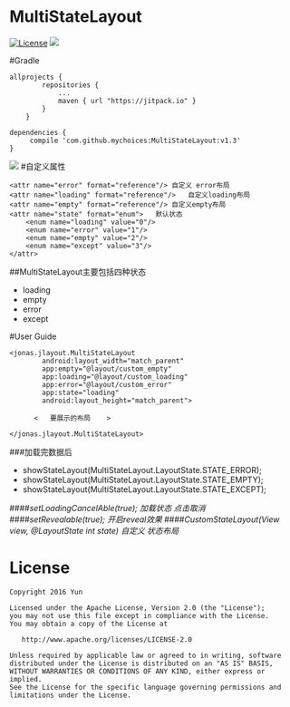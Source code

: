 # MultiStateLayout
[![License](https://img.shields.io/badge/license-Apache%202-green.svg?style=flat-square)](https://www.apache.org/licenses/LICENSE-2.0)
[![](https://jitpack.io/v/mychoices/MultiStateLayout.svg)](https://jitpack.io/#mychoices/MultiStateLayout)

#Gradle
```
allprojects {
		repositories {
			...
			maven { url "https://jitpack.io" }
		}
	}
	
dependencies {
	 compile 'com.github.mychoices:MultiStateLayout:v1.3'
}
```
![](https://raw.githubusercontent.com/mychoices/MultiStateLayout/master/001.gif)
#自定义属性
```
<attr name="error" format="reference"/> 自定义 error布局
<attr name="loading" format="reference"/>	自定义loading布局
<attr name="empty" format="reference"/>	自定义empty布局
<attr name="state" format="enum">	默认状态
    <enum name="loading" value="0"/>
    <enum name="error" value="1"/>
    <enum name="empty" value="2"/>
    <enum name="except" value="3"/>
</attr>
```
##MultiStateLayout主要包括四种状态
- loading
- empty
- error
- except

#User Guide
```
<jonas.jlayout.MultiStateLayout
        android:layout_width="match_parent"
		app:empty="@layout/custom_empty"
		app:loading="@layout/custom_loading"
		app:error="@layout/custom_error"
		app:state="loading"
        android:layout_height="match_parent">
	 
      <   要展示的布局    >

</jonas.jlayout.MultiStateLayout>
```
###加载完数据后
- showStateLayout(MultiStateLayout.LayoutState.STATE_ERROR);
- showStateLayout(MultiStateLayout.LayoutState.STATE_EMPTY);
- showStateLayout(MultiStateLayout.LayoutState.STATE_EXCEPT);

####*setLoadingCancelAble(true); 加载状态 点击取消*
####*setRevealable(true);  开启reveal效果*
####*CustomStateLayout(View view, @LayoutState int state) 自定义 状态布局*


# License

    Copyright 2016 Yun

    Licensed under the Apache License, Version 2.0 (the "License");
    you may not use this file except in compliance with the License.
    You may obtain a copy of the License at

       http://www.apache.org/licenses/LICENSE-2.0

    Unless required by applicable law or agreed to in writing, software
    distributed under the License is distributed on an "AS IS" BASIS,
    WITHOUT WARRANTIES OR CONDITIONS OF ANY KIND, either express or implied.
    See the License for the specific language governing permissions and
    limitations under the License.
